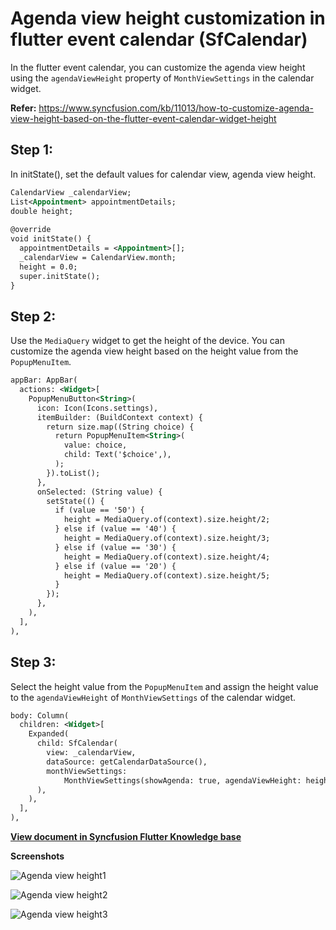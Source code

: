# Agenda view height customization in flutter event calendar (SfCalendar)
In the flutter event calendar, you can customize the agenda view height using the `agendaViewHeight` property of `MonthViewSettings` in the calendar widget.

**Refer:** https://www.syncfusion.com/kb/11013/how-to-customize-agenda-view-height-based-on-the-flutter-event-calendar-widget-height

## Step 1:
In initState(), set the default values for calendar view, agenda view height.

```xml
CalendarView _calendarView;
List<Appointment> appointmentDetails;
double height;
 
@override
void initState() {
  appointmentDetails = <Appointment>[];
  _calendarView = CalendarView.month;
  height = 0.0;
  super.initState();
}
```
 

## Step 2:
Use the `MediaQuery` widget to get the height of the device. You can customize the agenda view height based on the height value from the `PopupMenuItem`.
```xml
appBar: AppBar(
  actions: <Widget>[
    PopupMenuButton<String>(
      icon: Icon(Icons.settings),
      itemBuilder: (BuildContext context) {
        return size.map((String choice) {
          return PopupMenuItem<String>(
            value: choice,
            child: Text('$choice',),
          );
        }).toList();
      },
      onSelected: (String value) {
        setState(() {
          if (value == '50') {
            height = MediaQuery.of(context).size.height/2;
          } else if (value == '40') {
            height = MediaQuery.of(context).size.height/3;
          } else if (value == '30') {
            height = MediaQuery.of(context).size.height/4;
          } else if (value == '20') {
            height = MediaQuery.of(context).size.height/5;
          }
        });
      },
    ),
  ],
),
```
 

## Step 3:
Select the height value from the `PopupMenuItem` and assign the height value to the `agendaViewHeight` of `MonthViewSettings` of the calendar widget.
```xml
body: Column(
  children: <Widget>[
    Expanded(
      child: SfCalendar(
        view: _calendarView,
        dataSource: getCalendarDataSource(),
        monthViewSettings:
            MonthViewSettings(showAgenda: true, agendaViewHeight: height),
      ),
    ),
  ],
),
```
**[View document in Syncfusion Flutter Knowledge base](https://www.syncfusion.com/kb/11013/how-to-customize-agenda-view-height-based-on-the-flutter-event-calendar-sfcalendar-widget)**

**Screenshots**

![Agenda view height1](http://www.syncfusion.com/uploads/user/kb/flut/flut-670/flut-670_img1.jpeg)

![Agenda view height2](http://www.syncfusion.com/uploads/user/kb/flut/flut-670/flut-670_img2.jpeg)

![Agenda view height3](http://www.syncfusion.com/uploads/user/kb/flut/flut-670/flut-670_img3.jpeg)
